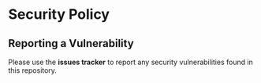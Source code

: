 # Security Policy

## Reporting a Vulnerability

Please use the **issues tracker** to report any security vulnerabilities found in this repository.
